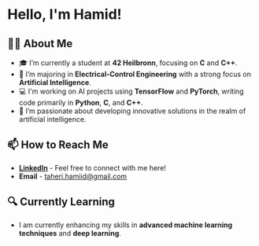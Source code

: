 # Hello, I'm Hamid!

## 👨‍💻 About Me
- 🎓 I’m currently a student at **42 Heilbronn**, focusing on **C** and **C++**.
- 🌱 I’m majoring in **Electrical-Control Engineering** with a strong focus on **Artificial Intelligence**.
- 💻 I'm working on AI projects using **TensorFlow** and **PyTorch**, writing code primarily in **Python**, **C**, and **C++**.
- 🎯 I’m passionate about developing innovative solutions in the realm of artificial intelligence.

## 📫 How to Reach Me
- **[LinkedIn]()** - Feel free to connect with me here!
- **Email** - taheri.hamiid@gmail.com

## 🔍 Currently Learning
- I am currently enhancing my skills in **advanced machine learning techniques** and **deep learning**.

